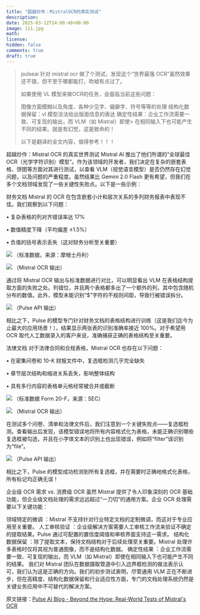 ```yaml
---
title: "超越炒作：MistralOCR的真实测试"
description: 
date: 2025-03-12T14:09:48+08:00
image: 111.jpg
math: 
license: 
hidden: false
comments: true
draft: true
---
```

> pulseai 针对 mistral ocr 做了个测试，发现这个“世界最强 OCR”虽然效果还不错，但不至于哪都能打，吹嘘有点过了。
> 
> 如果使用 VL 模型来做OCR的任务，会面临当前这些问题：
> 
> 图像方面模糊以及角度、各种少见字、偏僻字、符号等等的处理
> 结构化数据保留：vl 模型没法给出版面信息的表达
> 确定性结果：企业工作流需要一致、可复现的输出，而 VLM（如 Mistral）即使> 在相同输入下也可能产生不同的结果。就是有幻觉，这是致命的！
>
> 以下是翻译的全文内容，值得参考！！！

超越炒作：Mistral OCR 的真实世界测试
Mistral AI 推出了他们所谓的“全球最佳 OCR（光学字符识别）模型”。作为该领域的开发者，我们决定在复杂的嵌套表格、饼图等方面对其进行测试，以查看 VLM（视觉语言模型）是否仍然存在幻觉问题，以及问题的严重程度。虽然结果比 Gemini 2.0 Flash 更有希望，但我们在多个文档领域发现了一些关键性失败点。以下是一些示例：

财务文档
Mistral 的 OCR 在包含嵌套小计和层次关系的多列财务报表中表现不佳。我们观察到以下问题：

• 复杂表格的列对齐错误率达 17%

• 数值精度下降（平均偏差 ±1.5%）

• 负值的括号表示丢失（这对财务分析至关重要）

![](asserts/1.png)
（标准数据，来源：摩根士丹利）

![](asserts/2.png)
（Mistral OCR 输出）

通过将 Mistral OCR 输出与标准数据进行对比，可以明显看出 VLM 在表格结构提取方面的失败之处。列错位，并且两个表格都多出了一个额外的列，其中包含随机分布的数值。此外，模型未能识别“$”字符的不规则间距，导致行被错误拆分。

![](asserts/3.png)
（Pulse API 输出）

相比之下，Pulse 的模型专门针对财务文档的表格结构进行训练（这是我们迄今为止最大的应用场景！），结果显示两张表的识别准确率接近 100%。对于希望用 OCR 取代人工数据录入的客户来说，准确捕获正确的表格结构至关重要。

法律文档
对于法律合同和合规表格，Mistral OCR 也存在以下问题：

• 在密集问卷和 10-K 财报文件中，复选框检测几乎完全缺失

• 章节层次结构和缩进关系丢失，影响整体结构

• 具有多行内容的表格单元格经常被合并或截断

![](asserts/21.png)
（标准数据 Form 20-F，来源：SEC）

![](asserts/22.png)
（Mistral OCR 输出）

在测试多个问卷、清单和法律文件后，我们注意到一个关键失败点——复选框检测。查看输出后发现，该模型错误地将所有内容格式化为表格，未能正确识别哪些复选框被勾选，并且在小字体文本的识别上也出现错误，例如将“filter”误识别为“file”。

![](asserts/23.png)
（Pulse API 输出）

相比之下，Pulse 的模型成功检测到所有复选框，并在需要时正确地格式化表格，所有标记均正确无误！

企业级 OCR 需求 vs. 消费级 OCR
虽然 Mistral 提供了令人印象深刻的 OCR 基础功能，但企业级文档处理的需求远远超过“一刀切”的通用方案。企业 OCR 处理需要以下关键功能：

领域特定的微调 ：Mistral 不支持针对行业特定文档的定制微调，而这对于专业应用至关重要。
人工审核验证 ：企业级解决方案需要人工审核工作流来验证不确定的提取结果。Pulse 通过可配置的置信度阈值和审核界面支持这一需求。
结构化数据保留 ：除了提取文本，保持文档结构对于后续处理至关重要。Mistral 处理许多表格时仅将其视为普通图像，而不是结构化数据。
确定性结果 ：企业工作流需要一致、可复现的输出，而 VLM（如 Mistral）即使在相同输入下也可能产生不同的结果。
我们对 Mistral 团队在数据摄取管道中引入边界框检测的做法表示认可，我们认为这是正确的方向。我们的初步测试表明，尽管通用 VLM 正在不断进步，但在高精度、结构化数据保留和行业适应性方面，专门的文档处理系统仍然是关键业务应用中不可替代的解决方案。

原文链接：[Pulse AI Blog - Beyond the Hype: Real-World Tests of Mistral's OCR](https://www.runpulse.com/blog/beyond-the-hype-real-world-tests-of-mistrals-ocr)